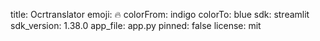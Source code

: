 title: Ocrtranslator
emoji: 🔥
colorFrom: indigo
colorTo: blue
sdk: streamlit
sdk_version: 1.38.0
app_file: app.py
pinned: false
license: mit
